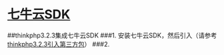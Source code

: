 # [七牛云SDK](http://developer.qiniu.com/code/v7/sdk/php.html)
##thinkphp3.2.3集成七牛云SDK
###1. 安装七牛云SDK，然后引入（请参考[thinkphp3.2.3引入第三方包](./tpkuang_jia_yin_ru_di_san_fang_bao.md)）
###2. 